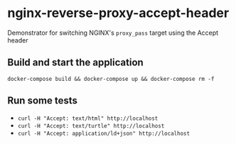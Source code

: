 # nginx-reverse-proxy-accept-header
Demonstrator for switching NGINX's `proxy_pass` target using the Accept header

## Build and start the application
`docker-compose build && docker-compose up && docker-compose rm -f`

## Run some tests
- `curl -H "Accept: text/html" http://localhost`
- `curl -H "Accept: text/turtle" http://localhost`
- `curl -H "Accept: application/ld+json" http://localhost`
